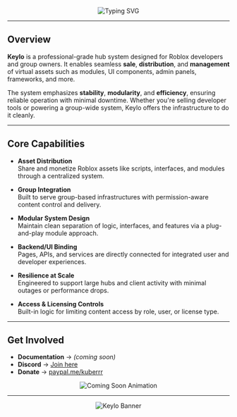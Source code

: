 <!-- Animated Headline -->
<p align="center">
  <img src="https://readme-typing-svg.demolab.com?font=JetBrains+Mono&size=22&pause=1000&color=5500FFFF&center=true&vCenter=true&width=800&lines=Keylo+Hub+System+for+Roblox;Built+for+Asset+Creators+and+Group+Developers;Sell+and+Distribute+Virtual+Content+with+Stability" alt="Typing SVG" />
</p>

---

## Overview

**Keylo** is a professional-grade hub system designed for Roblox developers and group owners. It enables seamless **sale**, **distribution**, and **management** of virtual assets such as modules, UI components, admin panels, frameworks, and more.

The system emphasizes **stability**, **modularity**, and **efficiency**, ensuring reliable operation with minimal downtime. Whether you're selling developer tools or powering a group-wide system, Keylo offers the infrastructure to do it cleanly.

---

## Core Capabilities

- **Asset Distribution**  
  Share and monetize Roblox assets like scripts, interfaces, and modules through a centralized system.

- **Group Integration**  
  Built to serve group-based infrastructures with permission-aware content control and delivery.

- **Modular System Design**  
  Maintain clean separation of logic, interfaces, and features via a plug-and-play module approach.

- **Backend/UI Binding**  
  Pages, APIs, and services are directly connected for integrated user and developer experiences.

- **Resilience at Scale**  
  Engineered to support large hubs and client activity with minimal outages or performance drops.

- **Access & Licensing Controls**  
  Built-in logic for limiting content access by role, user, or license type.

---

## Get Involved

- **Documentation** → *(coming soon)*  
- **Discord** → [Join here](https://discord.gg/gjy3WCGEzJ)  
- **Donate** → [paypal.me/kuberrr](https://paypal.me/kuberrr)

<p align="center">
  <img src="https://readme-typing-svg.demolab.com?font=Fira+Code&size=24&pause=1500&color=5500FF&center=true&width=400&lines=Coming+Soon...;New+Features+Loading;Thanks+For+Your+Patience" alt="Coming Soon Animation" />
</p>

---

<!-- Banner image at the bottom -->
<p align="center">
  <img src="https://media.discordapp.net/attachments/1398004594042339368/1398709978830995637/Frame_316.png?ex=688659ad&is=6885082d&hm=e0f00febc787fdfd2cd61fbc5a35d4a5889a5f89f0906d85208710e24f80f4a9&=&format=webp&quality=lossless&width=1032&height=234" alt="Keylo Banner">
</p>
